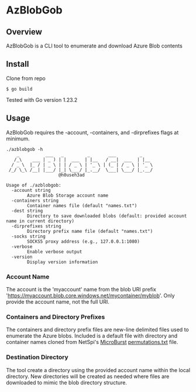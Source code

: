 # AzBlobGob

## Overview
AzBlobGob is a CLI tool to enumerate and download Azure Blob contents

## Install

Clone from repo
```
$ go build
```

Tested with Go version 1.23.2

## Usage 
AzBlobGob requires the -account, -containers, and -dirprefixes flags at minimum.
```
./azblobgob -h
    _          ___   _         _       ___         _
   /_\    ___ | _ ) | |  ___  | |__   / __|  ___  | |__
  / _ \  |_ / | _ \ | | / _ \ | '_ \ | (_ | / _ \ | '_ \
 /_/ \_\ /__| |___/ |_| \___/ |_.__/  \___| \___/ |_.__/
					@h0useh3ad

Usage of ./azblobgob:
  -account string
    	Azure Blob Storage account name
  -containers string
    	Container names file (default "names.txt")
  -dest string
    	Directory to save downloaded blobs (default: provided account name in current directory)
  -dirprefixes string
    	Directory prefix name file (default "names.txt")
  -socks string
    	SOCKS5 proxy address (e.g., 127.0.0.1:1080)
  -verbose
    	Enable verbose output
  -version
    	Display version information
```

### Account Name
The account is the 'myaccount' name from the blob URI prefix 'https://myaccount.blob.core.windows.net/mycontainer/myblob'. 
Only provide the account name, not the full URI.

### Containers and Directory Prefixes
The containers and directory prefix files are new-line delimited files used to enumerate the Azure blobs. 
Included is a default file with directory and container names cloned from NetSpi's [MicroBurst](https://github.com/NetSPI/MicroBurst) [permutations.txt](https://github.com/NetSPI/MicroBurst/blob/master/Misc/permutations.txt) file.

### Destination Directory
The tool create a directory using the provided account name within the local directory. New directories will be created as needed where files are downloaded to mimic the blob directory structure.
